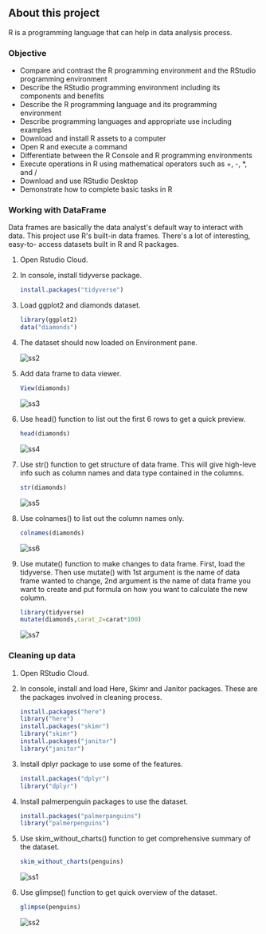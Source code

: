 ## About this project
R is a programming language that can help in data analysis process.

### Objective
- Compare and contrast the R programming environment and the RStudio programming environment
- Describe the RStudio programming environment including its components and benefits
- Describe the R programming language and its programming environment
- Describe programming languages and appropriate use including examples
- Download and install R assets to a computer
- Open R and execute a command
- Differentiate between the R Console and R programming environments
- Execute operations in R using mathematical operators such as +, -, *, and /
- Download and use RStudio Desktop
- Demonstrate how to complete basic tasks in R

### Working with DataFrame

Data frames are basically the data analyst's default way to interact with data. This project use R's built-in data frames. There's a lot of interesting, easy-to- access datasets built in R and R packages.

1. Open Rstudio Cloud.
2. In console, install tidyverse package.
   ```R
   install.packages("tidyverse")
   ```

3. Load ggplot2 and diamonds dataset.
   ```R
   library(ggplot2)
   data("diamonds")
   ```

4. The dataset should now loaded on Environment pane.

   ![ss2](https://github.com/ainwg/diamonds-dataframe/assets/87463461/cf0fd1a3-8500-41aa-a85b-768d6b7e98cf)

5. Add data frame to data viewer.
   ```R
   View(diamonds)
   ```
   ![ss3](https://github.com/ainwg/diamonds-dataframe/assets/87463461/9bf3bbf6-0ab3-48d3-a6ab-49ea30b2fb47)

6. Use head() function to list out the first 6 rows to get a quick preview.
   ```R
   head(diamonds)
   ```
   ![ss4](https://github.com/ainwg/diamonds-dataframe/assets/87463461/ba58c7ef-5303-4a43-afe2-a5874f528dcc)

7. Use str() function to get structure of data frame. This will give high-leve info such as column names and data type contained in the columns.
   ```R
   str(diamonds)
   ```
   ![ss5](https://github.com/ainwg/diamonds-dataframe/assets/87463461/a5743e3b-68a4-465c-ac1d-9a6177a20532)

8. Use colnames() to list out the column names only.
   ```R
   colnames(diamonds)
   ```
   ![ss6](https://github.com/ainwg/diamonds-dataframe/assets/87463461/5856cea0-b287-49b4-b5ab-1ee301078aa7)

9. Use mutate() function to make changes to data frame. First, load the tidyverse. Then use mutate() with 1st argument is the name of data frame wanted to change, 2nd argument is the name of data frame you want to create and put formula on how you want to calculate the new column.
   ```R
   library(tidyverse)
   mutate(diamonds,carat_2=carat*100)
   ```
   ![ss7](https://github.com/ainwg/diamonds-dataframe/assets/87463461/245eee28-3630-44db-b31c-8584cd8e08c2)

### Cleaning up data

1. Open RStudio Cloud.
2. In console, install and load Here, Skimr and Janitor packages. These are the packages involved in cleaning process.
   ```R
   install.packages("here")
   library("here")
   install.packages("skimr")
   library("skimr")
   install.packages("janitor")
   library("janitor")
   ```
   
3. Install dplyr package to use some of the features.
   ```R
   install.packages("dplyr")
   library("dplyr")
   ```

4. Install palmerpenguin packages to use the dataset.
   ```R
   install.packages("palmerpanguins")
   library("palmerpenguins")
   ```

5. Use skim_without_charts() function to get comprehensive summary of the dataset.
   ```R
   skim_without_charts(penguins)
   ```
   ![ss1](https://github.com/ainwg/dataanalysis-rprogramming/assets/87463461/96904604-5d22-4620-9333-73d7a3bf875a)

6. Use glimpse() function to get quick overview of the dataset.
   ```R
   glimpse(penguins)
   ```
   ![ss2](https://github.com/ainwg/dataanalysis-rprogramming/assets/87463461/23c2b540-ce3c-4542-9eb3-eb959c52fd42)
   
